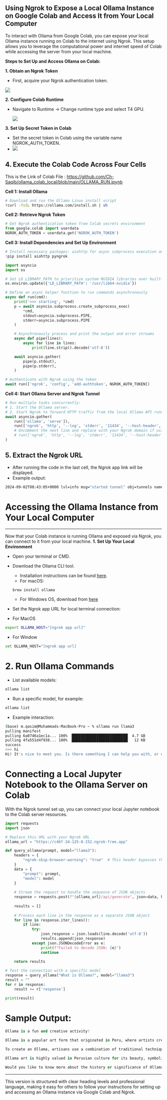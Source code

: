 ## Using Ngrok to Expose a Local Ollama Instance on Google Colab and Access It from Your Local Computer

To interact with Ollama from Google Colab, you can expose your local Ollama instance running on Colab to the internet using Ngrok. This setup allows you to leverage the computational power and internet speed of Colab while accessing the server from your local machine.

**Steps to Set Up and Access Ollama on Colab:**

**1. Obtain an Ngrok Token**
 - First, acquire your Ngrok authentication token.
   
<img src="image1.PNG"></img>

**2. Configure Colab Runtime**

 - Navigate to Runtime -> Change runtime type and select T4 GPU.
   
   <img src="image2.png"></img>
   
**3. Set Up Secret Token in Colab**

   - Set the secret token in Colab using the variable name NGROK_AUTH_TOKEN.
   - 
     <img src="image3.png"></img>
     
## 4. Execute the Colab Code Across Four Cells

This is the Link of Colab File : https://github.com/Ch-Saqib/ollama_colab_local/blob/main/OLLAMA_RUN.ipynb

**Cell 1: Install Ollama**
```bash
# Download and run the Ollama Linux install script
!curl -fsSL https://ollama.com/install.sh | sh
```
**Cell 2: Retrieve Ngrok Token**
```python
# Get Ngrok authentication token from Colab secrets environment
from google.colab import userdata
NGROK_AUTH_TOKEN = userdata.get('NGROK_AUTH_TOKEN')
```
**Cell 3: Install Dependencies and Set Up Environment**
```python
# Install necessary packages: aiohttp for async subprocess execution and pyngrok for Ngrok integration
!pip install aiohttp pyngrok

import asyncio
import os

# Set LD_LIBRARY_PATH to prioritize system NVIDIA libraries over built-in ones
os.environ.update({'LD_LIBRARY_PATH': '/usr/lib64-nvidia'})

# Define an async helper function to run commands asynchronously
async def run(cmd):
    print('>>> starting', *cmd)
    p = await asyncio.subprocess.create_subprocess_exec(
        *cmd,
        stdout=asyncio.subprocess.PIPE,
        stderr=asyncio.subprocess.PIPE
    )

    # Asynchronously process and print the output and error streams
    async def pipe(lines):
        async for line in lines:
            print(line.strip().decode('utf-8'))

    await asyncio.gather(
        pipe(p.stdout),
        pipe(p.stderr),
    )

# Authenticate with Ngrok using the token
await run(['ngrok', 'config', 'add-authtoken', NGROK_AUTH_TOKEN])
```
**Cell 4: Start Ollama Server and Ngrok Tunnel**
```python
# Run multiple tasks concurrently:
# 1. Start the Ollama server.
# 2. Start Ngrok to forward HTTP traffic from the local Ollama API running on localhost:11434.
await asyncio.gather(
    run(['ollama', 'serve']),
    run(['ngrok', 'http', '--log', 'stderr', '11434', '--host-header', 'localhost:11434']),
    # Uncomment the next line and replace with your Ngrok domain if using a static URL
    # run(['ngrok', 'http', '--log', 'stderr', '11434', '--host-header', 'localhost:11434', '--domain', 'insert-your-static-ngrok-domain-here']),
)
```
## 5. Extract the Ngrok URL
 - After running the code in the last cell, the Ngrok app link will be displayed.
 - Example output:
 ```bash
2024-09-02T08:43:05+0000 lvl=info msg="started tunnel" obj=tunnels name=command_line addr=http://localhost:11434 url=https://c46f-34-125-8-152.ngrok-free.app
 ```
# Accessing the Ollama Instance from Your Local Computer
------------------------------------------------------
Now that your Colab instance is running Ollama and exposed via Ngrok, you can connect to it from your local machine.
**1. Set Up Your Local Environment**

 - Open your terminal or CMD.

 - Download the Ollama CLI tool.

     - Installation instructions can be found [here](https://github.com/ollama/ollama?tab=readme-ov-file).
     - For macOS:
    ```bash
    brew install ollama
    ```
    - For Windows OS, download from [here](https://ollama.com/download/OllamaSetup.exe) 

 - Set the Ngrok app URL for local terminal connection:
 - For MacOS
  ```bash
  export OLLAMA_HOST="[ngrok app url]"
  ```
 - For Window
 ```bash
 set OLLAMA_HOST="[ngrok app url]
 ```
# 2. Run Ollama Commands
 - List available models:
 ```bash
 ollama list
 ```
- Run a specific model, for example:
 ```bash
 ollama list
 ```
- Example interaction:
```bash
(base) m.qasim@Muhammads-MacBook-Pro ~ % ollama run llama3
pulling manifest 
pulling 6a0746a1ec1a... 100% ▕█████████████████████████▏ 4.7 GB                         
pulling 4fa551d4f938... 100% ▕█████████████████████████▏  12 KB                         
success 
>>> hi
Hi! It's nice to meet you. Is there something I can help you with, or would you like to chat?
```

# Connecting a Local Jupyter Notebook to the Ollama Server on Colab
With the Ngrok tunnel set up, you can connect your local Jupyter notebook to the Colab server resources.
```python
import requests
import json

# Replace this URL with your Ngrok URL
ollama_url = "https://c46f-34-125-8-152.ngrok-free.app"

def query_ollama(prompt, model="llama3"):
    headers = {
        "ngrok-skip-browser-warning": "true"  # This header bypasses the Ngrok browser warning
    }
    data = {
        "prompt": prompt,
        "model": model
    }
    
    # Stream the request to handle the sequence of JSON objects
    response = requests.post(f"{ollama_url}/api/generate", json=data, headers=headers, stream=True)
    
    results = []
    
    # Process each line in the response as a separate JSON object
    for line in response.iter_lines():
        if line:
            try:
                json_response = json.loads(line.decode('utf-8'))
                results.append(json_response)
            except json.JSONDecodeError as e:
                print(f"Failed to decode JSON: {e}")
                continue
    
    return results

# Test the connection with a specific model
response = query_ollama("What is Ollama?", model="llama3")
result = ""
for r in response:
    result += r['response']

print(result)
```
# Sample Output:
```python
Ollama is a fun and creative activity!

Ollama is a popular art form that originated in Peru, where artists create intricate designs on the surface of gourds (a type of squash). The word "ollama" comes from the Quechua language, which means "decorated vessel".

To create an Ollama, artisans use a combination of traditional techniques and modern tools to carve, paint, and decorate the gourd. The process involves hollowing out the interior of the gourd, then applying layers of colorful designs, patterns, and sometimes even 3D elements.

Ollama art is highly valued in Peruvian culture for its beauty, symbolism, and storytelling qualities. Each piece often represents a specific theme, such as nature, mythology, or cultural heritage.

Would you like to know more about the history or significance of Ollama?
```
-------------------------------------------------------
This version is structured with clear heading levels and professional language, making it easy for others to follow your instructions for setting up and accessing an Ollama instance via Google Colab and Ngrok.
